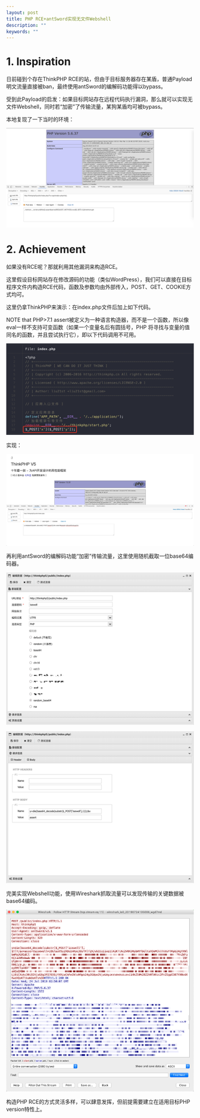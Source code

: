 ```yaml
---
layout: post
title: PHP RCE+antSword实现无文件Webshell
description: ""
keywords: ""
---
```


# 1. Inspiration

日前碰到个存在ThinkPHP RCE的站，但由于目标服务器存在某盾，普通Payload明文流量直接被ban，最终使用antSword的编解码功能得以bypass。

受到此Payload的启发：如果目标网站存在远程代码执行漏洞，那么就可以实现无文件Webshell，同时若“加密”了传输流量，某狗某盾均可被bypass。

本地复现了一下当时的环境：

![thinkphpRCE](/assets/images/2019-07-23/thinkphpRCE.png)

# 2. Achievement

如果没有RCE呢？那就利用其他漏洞来构造RCE。

这里假设目标网站存在修改源码的功能（类似WordPress），我们可以直接在目标程序文件内构造RCE代码，函数及参数均由外部传入，POST、GET、COOKIE方式均可。

这里仍拿ThinkPHP来演示：在index.php文件后加上如下代码。

NOTE that PHP>7.1 assert被定义为一种语言构造器，而不是一个函数，所以像eval一样不支持可变函数（如果一个变量名后有圆括号，PHP 将寻找与变量的值同名的函数，并且尝试执行它），即以下代码调用不可用。

![PHPWebshell1](/assets/images/2019-07-23/PHPWebshell1.png)

实现：

![PHPWebshell2](/assets/images/2019-07-23/PHPWebshell2.png)

再利用antSword的编解码功能“加密”传输流量，这里使用随机截取一位base64编码器。

![PHPWebshell3](/assets/images/2019-07-23/PHPWebshell3.png)

![PHPWebshell4](/assets/images/2019-07-23/PHPWebshell4.png)

完美实现Webshell功能，使用Wireshark抓取流量可以发现传输的关键数据被base64编码。

![PHPWebshell5](/assets/images/2019-07-23/PHPWebshell5.png)

构造PHP RCE的方式灵活多样，可以肆意发挥，但前提需要建立在适用目标PHP version特性上。
